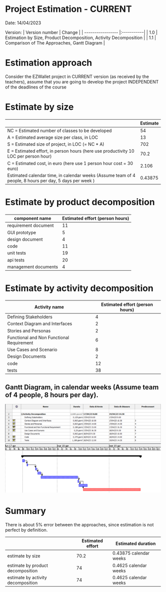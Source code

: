 # Project Estimation - CURRENT
Date: 14/04/2023

Version:
| Version number | Change |
| ----------------- |:-----------|
| 1.0 | Estimation by Size, Product Decomposition, Activity Decomposition |
| 1.1 | Comparison of The Approaches, Gantt Diagram |

# Estimation approach
Consider the EZWallet  project in CURRENT version (as received by the teachers), assume that you are going to develop the project INDEPENDENT of the deadlines of the course
# Estimate by size
### 
|             | Estimate                        |             
| ----------- | ------------------------------- |  
| NC =  Estimated number of classes to be developed   |             54                |             
|  A = Estimated average size per class, in LOC       |             13               | 
| S = Estimated size of project, in LOC (= NC * A) | 702 |
| E = Estimated effort, in person hours (here use productivity 10 LOC per person hour)  |           70.2                           |   
| C = Estimated cost, in euro (here use 1 person hour cost = 30 euro) | 2.106 | 
| Estimated calendar time, in calendar weeks (Assume team of 4 people, 8 hours per day, 5 days per week ) |         0.43875           |               

# Estimate by product decomposition
### 
|         component name    | Estimated effort (person hours)   |             
| ----------- | ------------------------------- | 
|requirement document    | 11 |
| GUI prototype | 5 |
|design document | 4 |
|code | 11 |
| unit tests | 19 |
| api tests | 20 |
| management documents  | 4 |



# Estimate by activity decomposition
### 
|         Activity name    | Estimated effort (person hours)   |             
| ----------- | ------------------------------- | 
| Defining Stakeholders | 4 |
| Context Diagram and Interfaces | 2 |
| Stories and Personas | 2 |
| Functional and Non Functional Requirement | 6 |
| Use Cases and Scenario | 8 |
| Design Documents | 2 |
| code | 12 |
| tests | 38 |
###
## Gantt Diagram, in calendar weeks (Assume team of 4 people, 8 hours per day).
![image info](./code/images/Gantt_table.png)
![image info](./code/images/Gantt.png)

# Summary

There is about 5% error between the approaches, since estimation is not perfect by definition.

|             | Estimated effort                        |   Estimated duration |          
| ----------- | ------------------------------- | ---------------|
| estimate by size | 70.2 | 0.43875 calendar weeks |
| estimate by product decomposition | 74 | 0.4625 calendar weeks |
| estimate by activity decomposition | 74 | 0.4625 calendar weeks |




